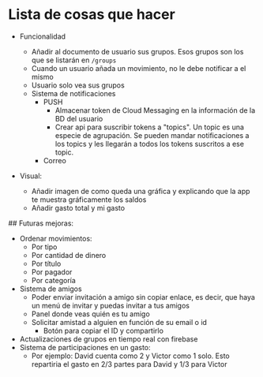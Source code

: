 # Lista de cosas que hacer

- Funcionalidad

  - Añadir al documento de usuario sus grupos. Esos grupos son los que se listarán en `/groups`
  - Cuando un usuario añada un movimiento, no le debe notificar a el mismo
  - Usuario solo vea sus grupos
  - Sistema de notificaciones
    - PUSH
      - Almacenar token de Cloud Messaging en la información de la BD del usuario
      - Crear api para suscribir tokens a "topics". Un topic es una especie de agrupación. Se pueden mandar notificaciones a los topics y les llegarán a todos los tokens suscritos a ese topic.
    - Correo

- Visual:
  - Añadir imagen de como queda una gráfica y explicando que la app te muestra gráficamente los saldos
  - Añadir gasto total y mi gasto

## Futuras mejoras:

- Ordenar movimientos:
  - Por tipo
  - Por cantidad de dinero
  - Por título
  - Por pagador
  - Por categoría
- Sistema de amigos
  - Poder enviar invitación a amigo sin copiar enlace, es decir, que haya un menú de invitar y puedas invitar a tus amigos
  - Panel donde veas quién es tu amigo
  - Solicitar amistad a alguien en función de su email o id
    - Botón para copiar el ID y compartirlo
- Actualizaciones de grupos en tiempo real con firebase
- Sistema de participaciones en un gasto:
  - Por ejemplo: David cuenta como 2 y Victor como 1 solo. Esto repartiria el gasto en 2/3 partes para David y 1/3 para Victor

